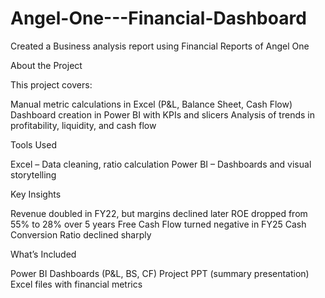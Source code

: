 # Angel-One---Financial-Dashboard
Created a Business analysis report using Financial Reports of Angel One

About the Project

This project covers:

Manual metric calculations in Excel (P&L, Balance Sheet, Cash Flow)
Dashboard creation in Power BI with KPIs and slicers
Analysis of trends in profitability, liquidity, and cash flow

Tools Used

Excel – Data cleaning, ratio calculation
Power BI – Dashboards and visual storytelling

Key Insights

Revenue doubled in FY22, but margins declined later
ROE dropped from 55% to 28% over 5 years
Free Cash Flow turned negative in FY25
Cash Conversion Ratio declined sharply

What’s Included

Power BI Dashboards (P&L, BS, CF)
Project PPT (summary presentation)
Excel files with financial metrics
